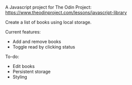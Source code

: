 A Javascript project for The Odin Project: https://www.theodinproject.com/lessons/javascript-library

Create a list of books using local storage.

Current features:  
* Add and remove books
* Toggle read by clicking status

To-do:  
* Edit books
* Persistent storage  
* Styling  